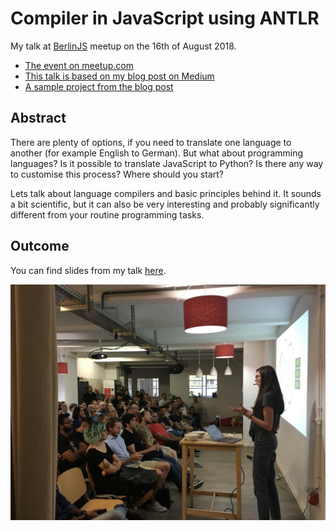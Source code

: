 # Compiler in JavaScript using ANTLR

My talk at [BerlinJS](https://berlinjs.org) meetup on the 16th of August 2018.

* [The event on meetup.com](https://www.meetup.com/Berlin-JS/events/248668759/)
* [This talk is based on my blog post on Medium](https://medium.com/dailyjs/compiler-in-javascript-using-antlr-9ec53fd2780f)
* [A sample project from the blog post](https://github.com/alenakhineika/js-runtime)

## Abstract

There are plenty of options, if you need to translate one language to another (for example English to German). But what about programming languages? Is it possible to translate JavaScript to Python? Is there any way to customise this process? Where should you start?

Lets talk about language compilers and basic principles behind it. It sounds a bit scientific, but it can also be very interesting and probably significantly different from your routine programming tasks.

## Outcome

You can find slides from my talk [here](https://speakerdeck.com/alenakhineika/compiler-in-javascript-using-antlr).

<img src="https://raw.githubusercontent.com/alenakhineika/berlinjs-august-2018/master/talk.jpg" alt="Me talking about compilers" width="600"/>